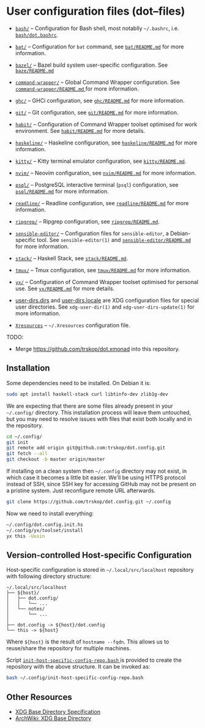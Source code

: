 User configuration files (dot–files)
====================================

*   [`bash/`](./bash/) – Configuration for Bash shell, most notablly
    `~/.bashrc`, i.e. [`bash/dot.bashrc`](./bash/dot.bashrc).

*   [`bat/`](./bat/) – Configuration for `bat` command, see
    [`bat/README.md`](./bat/README.md) for more information.

*   [`bazel/`](./bazel) – Bazel build system user-specific configuration.
    See [`baze/README.md`](./bazel/README.md)

*   [`command-wrapper/`](./command-wrapper/) – Global Command Wrapper
    configuration.  See [`command-wrapper/README.md`
    ](./command-wrapper/README.md) for more information.

*   [`ghc/`](./ghc/) – GHCi configuration, see
    [`ghc/README.md`](./ghc/README.md) for more information.

*   [`git/`](./git/) – Git configuration, see
    [`git/README.md`](./git/README.md) for more information.

*   [`habit/`](./habit/) – Configuration of Command Wrapper toolset optimised
    for work environment.  See [`habit/README.md`](./habit/README.md) for more
    details.

*   [`haskeline/`](./haskeline/) – Haskeline configuration, see
    [`haskeline/README.md`](./haskeline/README.md) for more information.

*   [`kitty/`](./kitty/) – Kitty terminal emulator configuration, see
    [`kitty/README.md`](./kitty/README.md).

*   [`nvim/`](./nvim/) – Neovim configuration, see
    [`nvim/README.md`](./nvim/README.md) for more information.

*   [`psql/`](./psql/) – PostgreSQL interactive terminal (`psql`) configuration,
    see [`psql/README.md`](./psql/README.md) for more information.

*   [`readline/`](./readline/) – Readline configuration, see
    [`readline/README.md`](./readline/README.md) for more information.

*   [`ripgrep/`](./ripgrep/) – Ripgrep configuration, see
    [`ripgrep/README.md`](./ripgrep/README.md).

*   [`sensible-editor/`](./sensible-editor/) – Configuration files for
    `sensible-editor`, a Debian-specific tool.  See `sensible-editor(1)` and
    [`sensible-editor/README.md`](./sensible-editor/README.md) for more
    information.

*   [`stack/`](./stack/) – Haskell Stack, see
    [`stack/README.md`](./stack/README.md).

*   [`tmux/`](./tmux/) – Tmux configuration, see
    [`tmux/README.md`](./tmux/README.md) for more information.

*   [`yx/`](./yx/) – Configuration of Command Wrapper toolset optimised for
    personal use.  See [`yx/README.md`](./yx/README.md) for more details.

*   [user-dirs.dirs](./user-dirs.dirs) and
    [user-dirs.locale](./user-dirs.locale) are XDG configuration files for
    special user directories.  See `xdg-user-dir(1)` and
    `xdg-user-dirs-update(1)` for more information.

*   [`Xresources`](./Xresources) – `~/.Xresources` configuration file.

TODO:

* Merge <https://github.com/trskop/dot.xmonad> into this repository.


Installation
------------

Some dependencies need to be installed.  On Debian it is:

```Bash
sudo apt install haskell-stack curl libtinfo-dev zlib1g-dev
```

We are expecting that there are some files already present in your `~/.config/`
directory.  This installation process will leave them untouched, but you may
need to resolve issues with files that exist both locally and in the
repository.

```Bash
cd ~/.config/
git init
git remote add origin git@github.com:trskop/dot.config.git
git fetch --all
git checkout -b master origin/master
```

If installing on a clean system then `~/.config` directory may not exist, in
which case it becomes a little bit easier.  We'll be using HTTPS protocol
instead of SSH, since SSH key for accessing GitHub may not be present on a
pristine system.  Just reconfigure remote URL afterwards.

```Bash
git clone https://github.com/trskop/dot.config.git ~/.config
```

Now we need to install everything:

```Bash
~/.config/dot.config.init.hs
~/.config/yx/toolset/install
yx this -Uusin
```


Version-controlled Host-specific Configuration
----------------------------------------------

Host-specific configuration is stored in `~/.local/src/localhost` repository
with following directory structure:

```
~/.local/src/localhost
├── ${host}/
│   ├── dot.config/
│   │   └── ...
│   └── notes/
│       └── ...
│
├── dot.config -> ${host}/dot.config
└── this -> ${host}
```

Where `${host}` is the result of `hostname --fqdn`.  This allows us to
reuse/share the repository for multiple machines.

Script [`init-host-specific-config-repo.bash`
](./init-host-specific-config-repo.bash) is provided to create the repository
with the above structure.  It can be invoked as:

```Bash
bash ~/.config/init-host-specific-config-repo.bash
```


Other Resources
---------------

* [XDG Base Directory Specification
  ](https://specifications.freedesktop.org/basedir-spec/basedir-spec-latest.html)
* [ArchWiki: XDG Base Directory
  ](https://wiki.archlinux.org/index.php/XDG_Base_Directory)
